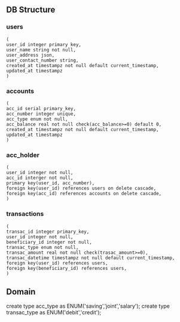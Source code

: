 ## DB Structure

### users 
    (
    user_id integer primary key, 
    user_name string not null, 
    user_address json, 
    user_contact_number string,
    created_at timestampz not null default current_timestamp,
    updated_at timestampz
    )

### accounts 
    (
    acc_id serial primary_key,
    acc_number integer unique, 
    acc_type enum not null, 
    acc_balance real not null check(acc_balance>=0) default 0, 
    created_at timestampz not null default current_timestamp,
    updated_at timestampz
    )

### acc_holder 
    (
    user_id integer not null,
    acc_id interger not null,
    primary key(user_id, acc_number),
    foreign key(user_id) references users on delete cascade, 
    foreign key(acc_id) references accounts on delete cascade, 
    )

### transactions 
    (
    transac_id integer primary_key, 
    user_id integer not null,
    beneficiary_id integer not null, 
    transac_type enum not null, 
    transac_amount real not null check(trasac_amount>=0), 
    transac_datetime timestampz not null default current_timestamp,
    foreign key(user_id) references users,
    foreign key(beneficiary_id) references users,
    )

## Domain
create type acc_type as ENUM('saving','joint','salary');
create type transac_type as ENUM('debit','credit');

